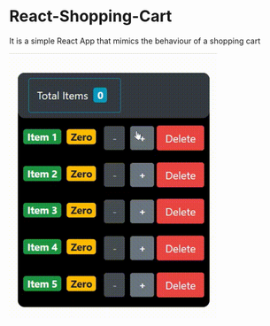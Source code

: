 # React-Shopping-Cart
It is a simple React App that mimics the behaviour of a shopping cart

<img src="https://github.com/sammy3110/React-Shopping-Cart/blob/main/public/React-Shopping-GIF2.gif"></img>
